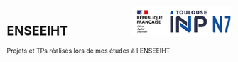 <div class="logo"><img src="Toulouse-INP-N7.jpg" width="220px" align="right"></div>

# ENSEEIHT
Projets et TPs réalisés lors de mes études à l'ENSEEIHT 
